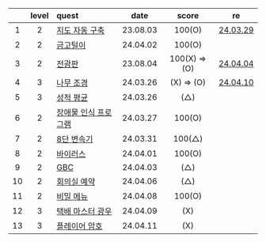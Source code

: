 |     | level | quest                                                 |   date   |     score     | re                                         |
| :-: | :---: | :---------------------------------------------------- | :------: | :-----------: | ------------------------------------------ |
|  1  |   2   | [지도 자동 구축](./지도%20자동%20구축.js)             | 23.08.03 |    100(O)     | [24.03.29](./replay/지도%20자동%20구축.js) |
|  2  |   2   | [금고털이](./금고털이.js)                             | 24.04.02 |    100(O)     |
|  3  |   2   | [전광판](./전광판.js)                                 | 23.08.04 | 100(X) => (O) | [24.04.04](./replay/전광판.js)             |
|  4  |   3   | [나무 조경](./나무%20조경.js)                         | 24.03.26 |  (X) => (O)   | [24.04.10](./replay/나무%20조경.js)        |
|  5  |   3   | [성적 평균](./성적%20평균.js)                         | 24.03.26 |      (△)      |
|  6  |   2   | [장애물 인식 프로그램](./장애물%20인식%20프로그램.js) | 24.03.27 |    100(O)     |
|  7  |   2   | [8단 변속기](./8단%20변속기.js)                       | 24.03.31 |    100(△)     |
|  8  |   2   | [바이러스](./바이러스.js)                             | 24.04.01 |    100(O)     |
|  9  |   2   | [GBC](./GBC.js)                                       | 24.04.03 |      (△)      |
| 10  |   2   | [회의실 예약](./회의실%20예약.js)                     | 24.04.06 |      (△)      |
| 11  |   2   | [비밀 메뉴](./비밀%20메뉴.js)                         | 24.04.08 |    100(O)     |
| 12  |   3   | [택배 마스터 광우](./택배%20마스터%20광우.js)         | 24.04.09 |      (X)      |
| 13  |   3   | [플레이어 암호](./플레이어%20암호.js)                 | 24.04.11 |      (X)      |
